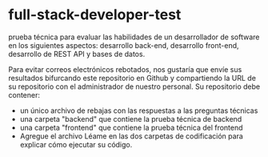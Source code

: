 # full-stack-developer-test
prueba técnica para evaluar las habilidades de un desarrollador de software en los siguientes aspectos: desarrollo back-end, desarrollo front-end, desarrollo de REST API y bases de datos.

Para evitar correos electrónicos rebotados, nos gustaría que envíe sus resultados bifurcando este repositorio en Github y compartiendo la URL de su repositorio con el administrador de nuestro personal. Su repositorio debe contener:

* un único archivo de rebajas con las respuestas a las preguntas técnicas
* una carpeta "backend" que contiene la prueba técnica de backend
* una carpeta "frontend" que contiene la prueba técnica del frontend
* Agregue el archivo Léame en las dos carpetas de codificación para explicar cómo ejecutar su código.
